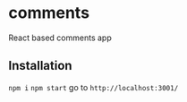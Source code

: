# comments
React based comments app


## Installation
`npm i`
`npm start`
go to `http://localhost:3001/`




